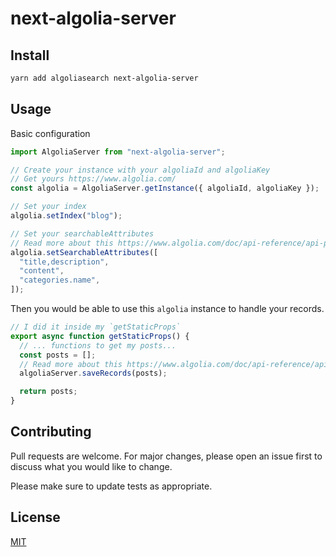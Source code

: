 # next-algolia-server

## Install

```bash
yarn add algoliasearch next-algolia-server
```

## Usage

Basic configuration

```js
import AlgoliaServer from "next-algolia-server";

// Create your instance with your algoliaId and algoliaKey
// Get yours https://www.algolia.com/
const algolia = AlgoliaServer.getInstance({ algoliaId, algoliaKey });

// Set your index
algolia.setIndex("blog");

// Set your searchableAttributes
// Read more about this https://www.algolia.com/doc/api-reference/api-parameters/searchableAttributes/
algolia.setSearchableAttributes([
  "title,description",
  "content",
  "categories.name",
]);
```

Then you would be able to use this `algolia` instance to handle your records.

```js
// I did it inside my `getStaticProps`
export async function getStaticProps() {
  // ... functions to get my posts...
  const posts = [];
  // Read more about this https://www.algolia.com/doc/api-reference/api-methods/save-objects/
  algoliaServer.saveRecords(posts);

  return posts;
}
```

## Contributing

Pull requests are welcome. For major changes, please open an issue first to discuss what you would like to change.

Please make sure to update tests as appropriate.

## License

[MIT](https://choosealicense.com/licenses/mit/)
